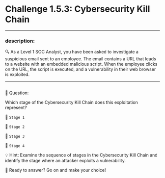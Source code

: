 # **Challenge 1.5.3: Cybersecurity Kill Chain**

---

### **description:**

🔍 As a Level 1 SOC Analyst, you have been asked to investigate a suspicious email sent to an employee. The email contains a URL that leads to a website with an embedded malicious script. When the employee clicks on the URL, the script is executed, and a vulnerability in their web browser is exploited.

---
```plaintext

```
🤔 Question:

Which stage of the Cybersecurity Kill Chain does this exploitation represent?

🔘 ```Stage 1```

🔘 ```Stage 2```

🔘 ```Stage 3```

🔘 ```Stage 4```

💡 Hint: Examine the sequence of stages in the Cybersecurity Kill Chain and identify the stage where an attacker exploits a vulnerability.

🚀 Ready to answer? Go on and make your choice!